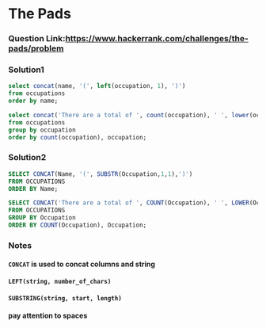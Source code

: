 # The Pads
### Question Link:https://www.hackerrank.com/challenges/the-pads/problem
### Solution1
```sql
select concat(name, '(', left(occupation, 1), ')')
from occupations
order by name;
```

```sql
select concat('There are a total of ', count(occupation), ' ', lower(occupation), 's.')
from occupations
group by occupation
order by count(occupation), occupation;
```
### Solution2
```sql
SELECT CONCAT(Name, '(', SUBSTR(Occupation,1,1),')') 
FROM OCCUPATIONS 
ORDER BY Name;
```

```sql
SELECT CONCAT('There are a total of ', COUNT(Occupation), ' ', LOWER(Occupation), 's.') 
FROM OCCUPATIONS 
GROUP BY Occupation 
ORDER BY COUNT(Occupation), Occupation;
```
### Notes
#### `CONCAT` is used to concat columns and string
#### `LEFT(string, number_of_chars)` 
#### `SUBSTRING(string, start, length)`
#### pay attention to spaces
